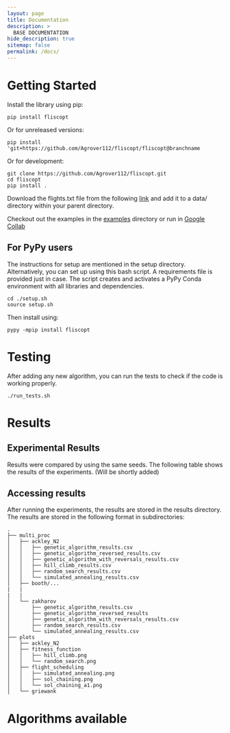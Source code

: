 ```yaml
---
layout: page
title: Documentation
description: >
  BASE DOCUMENTATION
hide_description: true
sitemap: false
permalink: /docs/
---
```



# Getting Started

Install the library using pip:
```
pip install fliscopt
```
Or for unreleased versions:
```
pip install 'git+https://github.com/Agrover112/fliscopt/fliscopt@branchname
```
Or for development:
```
git clone https://github.com/Agrover112/fliscopt.git
cd fliscopt
pip install .
```

Download the flights.txt file from the following [link](https://drive.google.com/file/d/1-wxzUMLloeF1tGYEVHvBG_Dh6jfZ-pzR/view) and add it to a data/ directory within your parent directory.

Checkout out the examples in the [examples](https://github.com/Agrover112/fliscopt/tree/master/examples) directory or run in [Google Collab](https://colab.research.google.com/drive/1C9tPvDvauUPxxkL4ItGYP1Azlg6NUBaW?usp=sharing)

## For PyPy users
The instructions for setup are mentioned in the setup directory. Alternatively, you can set up using this bash script. A requirements file is provided just in case.
The script creates and activates a PyPy Conda environment with all libraries and dependencies.
```
cd ./setup.sh
source setup.sh
```
Then install using:

```
pypy -mpip install fliscopt
```
# Testing
After adding any new algorithm, you can run the tests to check if the code is working properly.
```
./run_tests.sh
```

# Results

## Experimental Results
Results were compared by using the same seeds. The following table shows the results of the experiments.
(Will be shortly added)

## Accessing results
After running the experiments, the results are stored in the results directory. The results are stored in the following format in subdirectories:
```
.
├── multi_proc
│   ├── ackley_N2
│   │   ├── genetic_algorithm_results.csv
│   │   ├── genetic_algorithm_reversed_results.csv
│   │   ├── genetic_algorithm_with_reversals_results.csv
│   │   ├── hill_climb_results.csv
│   │   ├── random_search_results.csv
│   │   └── simulated_annealing_results.csv
│   ├── booth/...
|   |
|   |
│   └── zakharov
│       ├── genetic_algorithm_results.csv
│       ├── genetic_algorithm_reversed_results                  
│       ├── genetic_algorithm_with_reversals_results.csv
│       ├── random_search_results.csv
│       └── simulated_annealing_results.csv
├── plots
│   ├── ackley_N2
│   ├── fitness_function
│   │   ├── hill_climb.png
│   │   └── random_search.png
│   ├── flight_scheduling
│   │   ├── simulated_annealing.png
│   │   ├── sol_chaining.png
│   │   └── sol_chaining_a1.png
│   └── griewank
```

# Algorithms available

